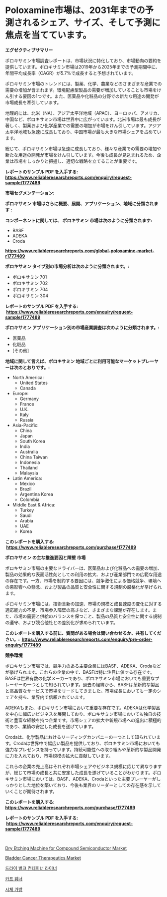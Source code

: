<p><h1>Poloxamine市場は、2031年までの予測されるシェア、サイズ、そして予測に焦点を当てています。</h1></p><p><strong>エグゼクティブサマリー</strong></p>
<p><p>ポロキサミン市場調査レポートは、市場状況に特化しており、市場動向の要約を提供しています。ポロキサミン市場は2019年から2025年までの予測期間中に、年間平均成長率（CAGR）が5.7%で成長すると予想されています。</p><p>ポロキサミン市場のトレンドには、製薬、化学、農業などのさまざまな産業での需要の増加が含まれます。環境配慮型製品の需要が増加していることも市場をけん引する要因の1つです。また、医薬品や化粧品の分野での新たな用途の開発が市場成長を牽引しています。</p><p>地理的には、北米（NA）、アジア太平洋地域（APAC）、ヨーロッパ、アメリカ、中国など、ポロキサミン市場は世界中に広がっています。北米市場は最も成長が著しく、製薬および化学産業での需要の増加が市場をけん引しています。アジア太平洋地域も急速に成長しており、中国市場が最も大きな市場シェアを占めています。</p><p>総じて、ポロキサミン市場は急速に成長しており、様々な産業での需要の増加や新たな用途の開発が市場をけん引しています。今後も成長が見込まれるため、企業は市場をしっかりと把握し、適切な戦略を立てることが重要です。</p></p>
<p><strong>レポートのサンプル PDF を入手する: <a href="https://www.reliableresearchreports.com/enquiry/request-sample/1777489">https://www.reliableresearchreports.com/enquiry/request-sample/1777489</a></strong></p>
<p><strong>市場セグメンテーション:</strong></p>
<p><strong> ポロキサミン 市場はさらに概要、展開、アプリケーション、地域に分類されます :</strong></p>
<p><strong>コンポーネントに関しては、 ポロキサミン 市場は次のように分類されます: &nbsp;</strong></p>
<p><ul><li>BASF</li><li>ADEKA</li><li>Croda</li></ul></p>
<p><strong><a href="https://www.reliableresearchreports.com/global-poloxamine-market-r1777489">https://www.reliableresearchreports.com/global-poloxamine-market-r1777489</a></strong></p>
<p><strong> ポロキサミン タイプ別の市場分析は次のように分類されます。:</strong></p>
<p><ul><li>ポロキサミン 701</li><li>ポロキサミン 702</li><li>ポロキサミン 704</li><li>ポロキサミン 304</li></ul></p>
<p><strong>レポートのサンプル PDF を入手する: &nbsp;<a href="https://www.reliableresearchreports.com/enquiry/request-sample/1777489">https://www.reliableresearchreports.com/enquiry/request-sample/1777489</a></strong></p>
<p><strong> ポロキサミン アプリケーション別の市場産業調査は次のように分類されます。:</strong></p>
<p><ul><li>医薬品</li><li>化粧品</li><li>[その他]</li></ul></p>
<p><strong>地域に関して言えば、ポロキサミン 地域ごとに利用可能なマーケットプレーヤーは次のとおりです。:</strong></p>
<p><ul>
    <li>
        North America:
        <ul>
            <li>United States</li>
            <li>Canada</li>
        </ul>
    </li>
    <li>
        Europe:
        <ul>
            <li>Germany</li>
            <li>France</li>
            <li>U.K.</li>
            <li>Italy</li>
            <li>Russia</li>
        </ul>
    </li>
    <li>
        Asia-Pacific:
        <ul>
            <li>China</li>
            <li>Japan</li>
            <li>South Korea</li>
            <li>India</li>
            <li>Australia</li>
            <li>China Taiwan</li>
            <li>Indonesia</li>
            <li>Thailand</li>
            <li>Malaysia</li>
        </ul>
    </li>
    <li>
        Latin America:
        <ul>
            <li>Mexico</li>
            <li>Brazil</li>
            <li>Argentina Korea</li>
            <li>Colombia</li>
        </ul>
    </li>
    <li>
        Middle East & Africa:
        <ul>
            <li>Turkey</li>
            <li>Saudi</li>
            <li>Arabia</li>
            <li>UAE</li>
            <li>Korea</li>
        </ul>
    </li>
    </ul></p>
<p><strong>このレポートを購入する: &nbsp;<a href="https://www.reliableresearchreports.com/purchase/1777489">https://www.reliableresearchreports.com/purchase/1777489</a></strong></p>
<p><strong>ポロキサミン の主な推進要因と障壁 市場</strong></p>
<p><p>ポロキサミン市場の主要なドライバーは、医薬品および化粧品への需要の増加、製品の効果的な表面活性剤としての利用の拡大、および産業部門での広範な用途の存在です。一方、市場を制約する要因には、競争激化による価格競争、環境への悪影響への懸念、および製品の品質と安全性に関する規制の厳格化が挙げられます。</p><p>ポロキサミン市場には、技術革新の加速、市場の規模と成長速度の変化に対する適応能力の不足、市場参入障壁の高さなど、さまざまな課題が存在します。また、市場の需要と供給のバランスを保つこと、製品の品質と安全性に関する規制の遵守、および競合他社との差別化が求められています。</p></p>
<p><strong>このレポートを購入する前に、質問がある場合は問い合わせるか、共有してください。:&nbsp; <a href="https://www.reliableresearchreports.com/enquiry/pre-order-enquiry/1777489">https://www.reliableresearchreports.com/enquiry/pre-order-enquiry/1777489</a></strong></p>
<p><strong>競争環境</strong></p>
<p><p>ポロキサミン市場では、競争力のある主要企業にはBASF、ADEKA、Crodaなどが挙げられます。これらの企業の中で、BASFは特に注目に値する存在です。BASFは世界有数の化学メーカーであり、ポロキサミン市場においても重要なプレーヤーの一つとして知られています。過去の経緯から、BASFは革新的な製品と高品質なサービスで市場をリードしてきました。市場成長においても一定のシェアを持ち、業界内で信頼されています。</p><p>ADEKAもまた、ポロキサミン市場において重要な存在です。ADEKAは化学製品を中心に幅広いビジネスを展開しており、ポロキサミン市場においても独自の技術と豊富な経験を持つ企業です。市場シェアの拡大や新規市場への進出に積極的であり、業績の安定した成長を遂げています。</p><p>Crodaは、化学製品におけるリーディングカンパニーの一つとして知られています。Crodaは世界中で幅広い製品を提供しており、ポロキサミン市場においても強力なプレゼンスを持っています。持続可能性への取り組みや革新的な製品開発に力を入れており、市場規模の拡大に貢献しています。</p><p>これらの企業の売上高はそれぞれ市場シェアやビジネス規模に応じて異なりますが、総じて市場の成長と共に安定した成長を遂げていることがわかります。ポロキサミン市場においては、BASF、ADEKA、Crodaといった主要プレーヤーがしっかりとした地位を築いており、今後も業界のリーダーとしての存在感を示していくことが期待されます。</p></p>
<p><strong>このレポートを購入する: &nbsp; <a href="https://www.reliableresearchreports.com/purchase/1777489">https://www.reliableresearchreports.com/purchase/1777489</a></strong></p>
<p><strong>レポートのサンプル PDF を入手する: &nbsp;<a href="https://www.reliableresearchreports.com/enquiry/request-sample/1777489">https://www.reliableresearchreports.com/enquiry/request-sample/1777489</a></strong><strong></strong></p>
<p>&nbsp;</p>
<p><p><a href="https://military-diascia-e68.notion.site/Dry-Etching-Machine-for-Compound-Semiconductor-Market-Size-Reveals-the-Best-Marketing-Channels-In-Gl-67008e6378e142fa8c5cc7c7e3e36517">Dry Etching Machine for Compound Semiconductor Market</a></p><p><a href="https://github.com/gulaimolin/Market-Research-Report-List-4/blob/main/bladder-cancer-therapeutics-market.md">Bladder Cancer Therapeutics Market</a></p><p><a href="https://medium.com/@boydsmitham726/%EA%B1%B4%EC%A1%B0-%EB%8C%80%EB%9F%89-%ED%99%94%EB%AC%BC-%EC%BB%A8%ED%85%8C%EC%9D%B4%EB%84%88-%EB%9D%BC%EC%9D%B4%EB%84%88-%EC%8B%9C%EC%9E%A5-%EA%B7%9C%EB%AA%A8-%EC%8B%9C%EC%9E%A5-%EC%A0%84%EB%A7%9D-%EB%B0%8F-%EC%8B%9C%EC%9E%A5-%EC%98%88%EC%B8%A1-2024%EB%85%84%EB%B6%80%ED%84%B0-2031%EB%85%84-e952c048561b">드라이 벌크 컨테이너 라이너</a></p><p><a href="https://github.com/lzrvbyqzftro57/Market-Research-Report-List-1/blob/main/113984923663.md">카프 웨너</a></p><p><a href="https://github.com/vs019sa3m8x/Market-Research-Report-List-1/blob/main/445107423664.md">시체 가방</a></p></p>